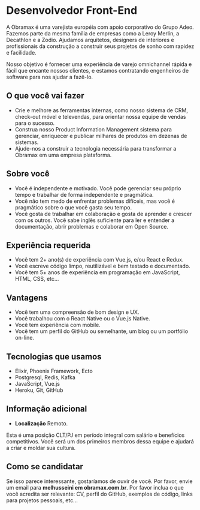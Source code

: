 # Desenvolvedor Front-End

A Obramax é uma varejista européia com apoio corporativo do Grupo Adeo. Fazemos parte da mesma família de empresas como a Leroy Merlin, a Decathlon e a Zodio. Ajudamos arquitetos, designers de interiores e profissionais da construção a construir seus projetos de sonho com rapidez e facilidade.

Nosso objetivo é fornecer uma experiência de varejo omnichannel rápida e fácil que encante nossos clientes, e estamos contratando engenheiros de software para nos ajudar a fazê-lo.

## O que você vai fazer

- Crie e melhore as ferramentas internas, como nosso sistema de CRM, check-out móvel e televendas, para orientar nossa equipe de vendas para o sucesso.
- Construa nosso Product Information Management sistema para gerenciar, enriquecer e publicar milhares de produtos em dezenas de sistemas.
- Ajude-nos a construir a tecnologia necessária para transformar a Obramax em uma empresa plataforma.

## Sobre você

- Você é independente e motivado. Você pode gerenciar seu próprio tempo e trabalhar de forma independente e pragmática.
- Você não tem medo de enfrentar problemas difíceis, mas você é pragmático sobre o que você gasta seu tempo.
- Você gosta de trabalhar em colaboração e gosta de aprender e crescer com os outros.
Você sabe inglês suficiente para ler e entender a documentação, abrir problemas e colaborar em Open Source.

## Experiência requerida

- Você tem 2+ ano(s) de experiência com Vue.js, e/ou React e Redux.
- Você escreve código limpo, reutilizável e bem testado e documentado.
- Você tem 5+ anos de experiência em programação em JavaScript, HTML, CSS, etc...

## Vantagens

- Você tem uma compreensão de bom design e UX.
- Você trabalhou com o React Native ou o Vue.js Native.
- Você tem experiência com mobile.
- Você tem um perfil do GitHub ou semelhante, um blog ou um portfólio on-line.

## Tecnologias que usamos

- Elixir, Phoenix Framework, Ecto
- Postgresql, Redis, Kafka
- JavaScript, Vue.js
- Heroku, Git, GitHub

## Informação adicional

- **Localização** Remoto.

Esta é uma posição CLT/PJ em período integral com salário e benefícios competitivos. Você será um dos primeiros membros dessa equipe e ajudará a criar e moldar sua cultura.

## Como se candidatar

Se isso parece interessante, gostaríamos de ouvir de você. Por favor, envie um email para **melhusseini em obramax.com.br**. Por favor inclua o que você acredita ser relevante: CV, perfil do GitHub, exemplos de código, links para projetos pessoais, etc...
